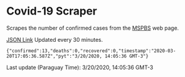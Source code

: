 # Covid-19 Scraper

Scrapes the number of confirmed cases from the [MSPBS](https://www.mspbs.gov.py/covid-19.php) web page.

[JSON Link](https://jmayalag.github.io/covid19-scrape/cases.json)
Updated every 30 minutes.
```
{"confirmed":13,"deaths":0,"recovered":0,"timestamp":"2020-03-20T17:05:36.587Z","pyt":"3/20/2020, 14:05:36 GMT-3"}
```
Last update (Paraguay Time): 3/20/2020, 14:05:36 GMT-3
